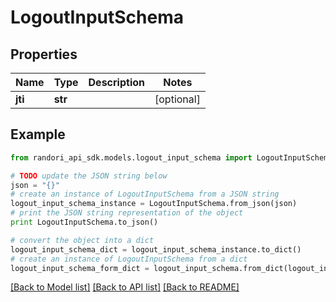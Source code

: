 # LogoutInputSchema


## Properties

Name | Type | Description | Notes
------------ | ------------- | ------------- | -------------
**jti** | **str** |  | [optional] 

## Example

```python
from randori_api_sdk.models.logout_input_schema import LogoutInputSchema

# TODO update the JSON string below
json = "{}"
# create an instance of LogoutInputSchema from a JSON string
logout_input_schema_instance = LogoutInputSchema.from_json(json)
# print the JSON string representation of the object
print LogoutInputSchema.to_json()

# convert the object into a dict
logout_input_schema_dict = logout_input_schema_instance.to_dict()
# create an instance of LogoutInputSchema from a dict
logout_input_schema_form_dict = logout_input_schema.from_dict(logout_input_schema_dict)
```
[[Back to Model list]](../README.md#documentation-for-models) [[Back to API list]](../README.md#documentation-for-api-endpoints) [[Back to README]](../README.md)



